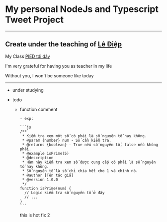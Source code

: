 # My personal NodeJs and Typescript Tweet Project

---

## Create under the teaching of [Lê Điệp](https://www.facebook.com/nomadic.lodestar)

My Class [PIED tới đây](https://www.facebook.com/PiedTeam)

I'm very grateful for having you as teacher in my life

Without you, I won't be someone like today

---

- under studying

- todo

  - function comment

        - exp:

        ```js
        /**
         * Kiểm tra xem một số có phải là số nguyên tố hay không.
         * @param {number} num - Số cần kiểm tra.
         * @returns {boolean} - True nếu số nguyên tố, false nếu không phải.
         * @example isPrime(5)
         * @description
         * Hàm này kiểm tra xem số được cung cấp có phải là số nguyên tố hay không.
         * Số nguyên tố là số chỉ chia hết cho 1 và chính nó.
         * @author [Tên tác giả]
         * @version 1.0.0
         */
        function isPrime(num) {
          // Logic kiểm tra số nguyên tố ở đây
          // ...
        }
        ```

    this is hot fix 2
